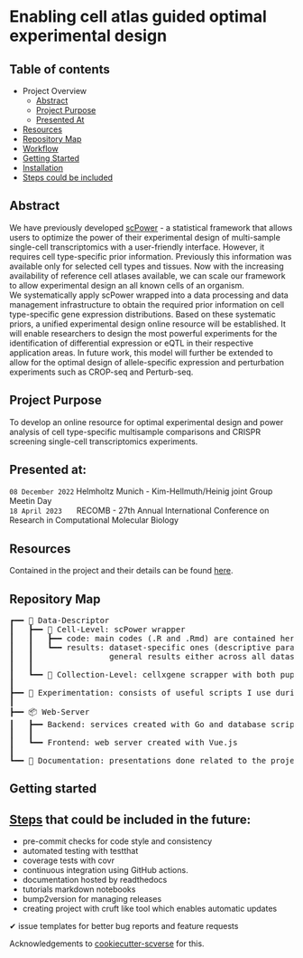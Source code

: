 # Enabling cell atlas guided optimal experimental design

## Table of contents
- Project Overview
  - [Abstract](#abstract)
  - [Project Purpose](#project-purpose)
  - [Presented At](#presented-at)
- [Resources](#resources)
- [Repository Map](#repository-map)
- [Workflow](#workflow)
- [Getting Started](#getting-started)
- [Installation](#installation)
- [Steps could be included](#steps-that-could-be-included-in-the-future)

## Abstract
We have previously developed [scPower](https://www.nature.com/articles/s41467-021-26779-7) - a statistical framework that allows users to optimize the power of their experimental design of multi-sample single-cell transcriptomics with a user-friendly interface. However, it requires cell type-specific prior information. Previously this information was available only for selected cell types and tissues. Now with the increasing availability of reference cell atlases available, we can scale our framework to allow experimental design an all known cells of an organism. <br>
We systematically apply scPower wrapped into a data processing and data management infrastructure to obtain the required prior information on cell type-specific gene expression distributions. Based on these systematic priors, a unified experimental design online resource will be established. It will enable researchers to design the most powerful experiments for the identification of differential expression or eQTL in their respective application areas. In future work, this model will further be extended to allow for the optimal design of allele-specific expression and perturbation experiments such as CROP-seq and Perturb-seq.

## Project Purpose
To develop an online resource for optimal experimental design and power analysis of cell type-specific multisample comparisons and CRISPR screening single-cell transcriptomics experiments.

## Presented at:
``08 December 2022`` Helmholtz Munich - Kim-Hellmuth/Heinig joint Group Meetin Day <br>
``18 April 2023`` &emsp;&nbsp; RECOMB - 27th Annual International Conference on Research in Computational Molecular Biology

## Resources
Contained in the project and their details can be found [here](https://github.com/Cem-Gulec/Helmholtz-Workspace/blob/main/Data-Descriptor/Cell-Level/scPower-wrapper/results/README.md). <br>

## Repository Map  
<pre style="font-family:Menlo,'DejaVu Sans Mono',consolas,'Courier New',monospace">┏━━ 📰 Data-Descriptor
┃   ┣━━ 🧫 Cell-Level: scPower wrapper
┃   ┃   ┣━━ code: main codes (.R and .Rmd) are contained here
┃   ┃   ┗━━ results: dataset-specific ones (descriptive parameters, estimations, errors, dispersion function estimation, gamma linear fits, gene ranks, power results) and
┃   ┃                general results either across all datasets or some general assumptions for a group of them are contained here.
┃   ┃
┃   ┗━━ 🧬 Collection-Level: cellxgene scrapper with both puppeteer, Go, and sfaira connection point
┃
┣━━ 🔬 Experimentation: consists of useful scripts I use during the development of the project, also for plotting things
┃
┣━━ 📦 Web-Server
┃   ┣━━ Backend: services created with Go and database scripts
┃   ┃
┃   ┗━━ Frontend: web server created with Vue.js
┃
┗━━ 📄 Documentation: presentations done related to the project
</pre>

## Getting started


## [Steps](https://github.com/scverse/cookiecutter-scverse/blob/main/README.md#set-up-online-services) that could be included in the future:
-   pre-commit checks for code style and consistency
-   automated testing with testthat
-   coverage tests with covr
-   continuous integration using GitHub actions.
-   documentation hosted by readthedocs
-   tutorials markdown notebooks
-   bump2version for managing releases
-   creating project with cruft like tool which enables automatic updates

✔   issue templates for better bug reports and feature requests <br>

Acknowledgements to [cookiecutter-scverse](https://github.com/scverse/cookiecutter-scverse) for this.
